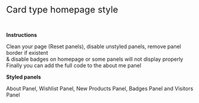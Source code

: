 
<p><span style="font-size: 18pt;">Card type homepage style</span></p>
<p> </p>
<p><strong>Instructions</strong></p>
<p>Clean your page (Reset panels), disable unstyled panels, remove panel border if existent <br />&amp; disable badges on homepage or some panels will not display properly<br />Finally you can add the full code to the about me panel</p>
<p><strong>Styled panels</strong></p>
<p>About Panel, Wishlist Panel, New Products Panel, Badges Panel and Visitors Panel</p>
